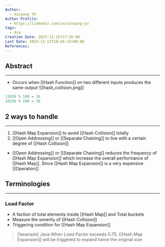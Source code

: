 ```yaml
---
Author:
  - Xinyang YU
Author Profile:
  - https://linkedin.com/in/xinyang-yu
tags:
  - dsa
Creation Date: 2023-11-15T17:26:00
Last Date: 2023-12-12T10:44:15+08:00
References: 
---
```

## Abstract
---
- Occurs when [[Hash Function]] on two different inputs produces the same output
![[hash_collision.png]]
```java
12836 % 100 = 36
20336 % 100 = 36
```

## 2 ways to handle
---
1. [[Hash Map Expansion]] to avoid [[Hash Collision]] totally
2. [[Open Addressing]] or [[Separate Chaining]] to live with a certain degree of [[Hash Collision]]

- [[Open Addressing]] or [[Separate Chaining]] reduces the frequency of [[Hash Map Expansion]] which increase the overall performance of [[Hash Map]]. Since [[Hash Map Expansion]] is a very expensive [[Operation]] 


## Terminologies
---
### Load Factor
- A faction of total elements inside [[Hash Map]] and Total buckets
- Measure the severity of [[Hash Collision]]
- Triggering condition for [[Hash Map Expansion]]

>[!example] Java
>When *Load Factor* exceeds 0.75, [[Hash Map Expansion]] will be triggered to expand twice the original size 